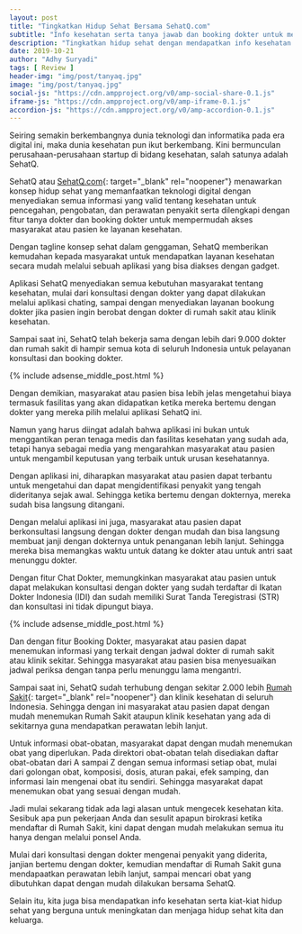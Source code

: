 ```yaml
---
layout: post
title: "Tingkatkan Hidup Sehat Bersama SehatQ.com"
subtitle: "Info kesehatan serta tanya jawab dan booking dokter untuk mempermudah akses pasien ke layanan kesehatan."
description: "Tingkatkan hidup sehat dengan mendapatkan info kesehatan untuk pencegahan, pengobatan, dan perawatan penyakit, atau tanya jawab dan booking dokter untuk mempermudah akses pasien ke layanan kesehatan bersama SehatQ.com."
date: 2019-10-21
author: "Adhy Suryadi"
tags: [ Review ]
header-img: "img/post/tanyaq.jpg"
image: "img/post/tanyaq.jpg"
social-js: "https://cdn.ampproject.org/v0/amp-social-share-0.1.js"
iframe-js: "https://cdn.ampproject.org/v0/amp-iframe-0.1.js"
accordion-js: "https://cdn.ampproject.org/v0/amp-accordion-0.1.js"
---
```


Seiring semakin berkembangnya dunia teknologi dan informatika pada era digital ini, maka dunia kesehatan pun ikut berkembang. Kini bermunculan perusahaan-perusahaan startup di bidang kesehatan, salah satunya adalah SehatQ. 

SehatQ atau [SehatQ.com](https://www.sehatq.com/ "SehatQ.com"){: target="_blank" rel="noopener"} menawarkan konsep hidup sehat yang memanfaatkan teknologi digital dengan menyediakan semua informasi yang valid tentang kesehatan untuk pencegahan, pengobatan, dan perawatan penyakit serta dilengkapi dengan fitur tanya dokter dan booking dokter untuk mempermudah akses masyarakat atau pasien ke layanan kesehatan.

Dengan tagline konsep sehat dalam genggaman, SehatQ memberikan kemudahan kepada masyarakat untuk mendapatkan layanan kesehatan secara mudah melalui sebuah aplikasi yang bisa diakses dengan gadget.

Aplikasi SehatQ menyediakan semua kebutuhan masyarakat tentang kesehatan, mulai dari konsultasi dengan dokter yang dapat dilakukan melalui aplikasi chating, sampai dengan menyediakan layanan bookung dokter jika pasien ingin berobat dengan dokter di rumah sakit atau klinik kesehatan.

Sampai saat ini, SehatQ telah bekerja sama dengan lebih dari 9.000 dokter dan rumah sakit di hampir semua kota di seluruh Indonesia untuk pelayanan konsultasi dan booking dokter.

{% include adsense_middle_post.html %}

Dengan demikian, masyarakat atau pasien bisa lebih jelas mengetahui biaya termasuk fasilitas yang akan didapatkan ketika mereka bertemu dengan dokter yang mereka pilih melalui aplikasi SehatQ ini.

Namun yang harus diingat adalah bahwa aplikasi ini bukan untuk menggantikan peran tenaga medis dan fasilitas kesehatan yang sudah ada, tetapi hanya sebagai media yang mengarahkan masyarakat atau pasien untuk mengambil keputusan yang terbaik untuk urusan kesehatannya.

Dengan aplikasi ini, diharapkan masyarakat atau pasien dapat terbantu untuk mengetahui dan dapat mengidentifikasi penyakit yang tengah dideritanya sejak awal. Sehingga ketika bertemu dengan dokternya, mereka sudah bisa langsung ditangani.

Dengan melalui aplikasi ini juga, masyarakat atau pasien dapat berkonsultasi langsung dengan dokter dengan mudah dan bisa langsung membuat janji dengan dokternya untuk penanganan lebih lanjut. Sehingga mereka bisa memangkas waktu untuk datang ke dokter atau untuk antri saat menunggu dokter.

Dengan fitur Chat Dokter, memungkinkan masyarakat atau pasien untuk dapat melakukan konsultasi dengan dokter yang sudah terdaftar di Ikatan Dokter Indonesia (IDI) dan sudah memiliki Surat Tanda Teregistrasi (STR) dan konsultasi ini tidak dipungut biaya.

<amp-img alt="tanya dokter" width="670" height="553" src="img/post/tanya-dokter.jpg" title="Tanya Dokter" layout="responsive"></amp-img>

{% include adsense_middle_post.html %}

Dan dengan fitur Booking Dokter, masyarakat atau pasien dapat menemukan informasi yang terkait dengan jadwal dokter di rumah sakit atau klinik sekitar. Sehingga masyarakat atau pasien bisa menyesuaikan jadwal periksa dengan tanpa perlu menunggu lama mengantri.

Sampai saat ini, SehatQ sudah terhubung dengan sekitar 2.000 lebih [Rumah Sakit](https://www.sehatq.com/faskes "Rumah Sakit"){: target="_blank" rel="noopener"} dan klinik kesehatan di seluruh Indonesia. Sehingga dengan ini masyarakat atau pasien dapat dengan mudah menemukan Rumah Sakit ataupun klinik kesehatan yang ada di sekitarnya guna mendapatkan perawatan lebih lanjut.

Untuk informasi obat-obatan, masyarakat dapat dengan mudah menemukan obat yang diperlukan. Pada direktori obat-obatan telah disediakan daftar obat-obatan dari A sampai Z dengan semua informasi setiap obat, mulai dari golongan obat, komposisi, dosis, aturan pakai, efek samping, dan informasi lain mengenai obat itu sendiri. Sehingga masyarakat dapat menemukan obat yang sesuai dengan mudah.

Jadi mulai sekarang tidak ada lagi alasan untuk mengecek kesehatan kita. Sesibuk apa pun pekerjaan Anda dan sesulit apapun birokrasi ketika mendaftar di Rumah Sakit, kini dapat dengan mudah melakukan semua itu hanya dengan melalui ponsel Anda.

Mulai dari konsultasi dengan dokter mengenai penyakit yang diderita, janjian bertemu dengan dokter, kemudian mendaftar di Rumah Sakit guna mendapaatkan perawatan lebih lanjut, sampai mencari obat yang dibutuhkan dapat dengan mudah dilakukan bersama SehatQ.

Selain itu, kita juga bisa mendapatkan info kesehatan serta kiat-kiat hidup sehat yang berguna untuk meningkatan dan menjaga hidup sehat kita dan keluarga.
